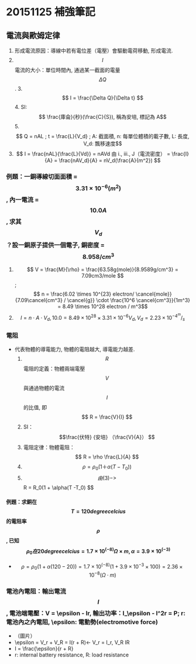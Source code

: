 # 20151125 補強筆記

## 電流與歐姆定律
1. 形成電流原因：導線中若有電位差（電壓）會驅動電荷移動, 形成電流.
2. $$ I $$ 電流的大小：單位時間內, 通過某一截面的電量 $$ \Delta Q $$.
    3. $$ I = \frac{\Delta Q}{\Delta t} $$
    4. SI: $$ \frac{庫侖}{秒}(\frac{C}{S}), 稱為安培, 標記為 A$$
    5. $$ Q = nAL ; t = \frac{L}{V_d} ; A: 截面積, n: 每單位體積的載子數, L: 長度, V_d: 飄移速度$$
6. $$ I = \frac{nAL}{\frac{L}{Vd}} = nAVd 由 i., iii., J（電流密度） = \frac{I}{A}  = \frac{nAV_d}{A} = nV_d(\frac{A}{m^2}) $$

### 例題：一銅導線切面面積 = $$ 3.31 \times 10^{-6}(m^2) $$, 內一電流 = $$10.0A$$, 求其 $$ V_d $$？設一銅原子提供一個電子, 銅密度 = $$ 8.958/cm^3$$

1. $$ V = \frac{M}{\rho} = \frac{63.58g(mole)}{8.9589g/cm^3} = 7.09cm3/mole $$; $$ n = \frac{6.02 \times 10^{23} electron/ \cancel{mole}}{7.09\cancel{cm^3} / \cancel{g}} \cdot \frac{10^6 \cancel{cm^3}}{1m^3} = 8.49 \times 10^28 electron / m^3$$
2. $$ I = n\cdot A \cdot V_d  , 10.0 = 8.49 \times 10^{28} \times 3.31 \times 10^{-6} V_d, V_d = 2.23 \times 10^{-4} ^m/_s $$

### 電阻
* 代表物體的導電能力, 物體的電阻越大, 導電能力越差. 
    1. $$ R $$ 電阻的定義：物體兩端電壓 $$ V $$ 與通過物體的電流 $$ I $$ 的比值, 即 $$ R = \frac{V}{I} $$
    2. SI：$$\frac{伏特} {安培} （\frac{V}{A}） $$
    3. 電阻定律：物體電阻：$$ R = \rho \frac{L}{A} $$
    4. $$ \rho = \rho_0(1 ＋ \alpha(T - T_0))$$
    5. $$由 (3) -> $$ R = R_0(1 + \alpha(T -T_0) $$

#### 例題：求銅在 $$ T = 120 degree celcius $$ 的電阻率$$ \rho $$, 已知 $$ \rho_0 在 20 degree celcius  = 1.7 \times 10^(-8) \Omega \times m, \alpha = 3.9 \times 10^(-3) $$

* $$ \rho = \rho_0 (1 + \alpha(120 - 20)) = 1.7 \times 10^(-8)(1 + 3.9 \times 10^{-3} \times 100) = 2.36 \times 10^{-8} (\Omega \cdot m) $$

### 電池內電阻：輸出電流 $$ I $$, 電池端電壓：V = \epsilon - Ir, 輸出功率：I_\epsilon - I^2r = P; r: 電池內之內電阻, \epsilon: 電動勢(electromotive force)
* （圖片）
* \epsilon = V_r + V_R = I(r + R)<- V_r = I_r, V_R  IR
* I = \frac{\epsilon}{r + R}
* r: internal battery resistance, R: load resistance